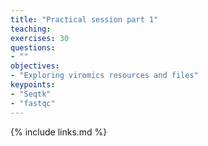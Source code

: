 ```yaml
---
title: "Practical session part 1"
teaching: 
exercises: 30
questions:
- ""
objectives:
- "Exploring viromics resources and files"
keypoints:
- "Seqtk"
- "fastqc"
---
```



{% include links.md %}
